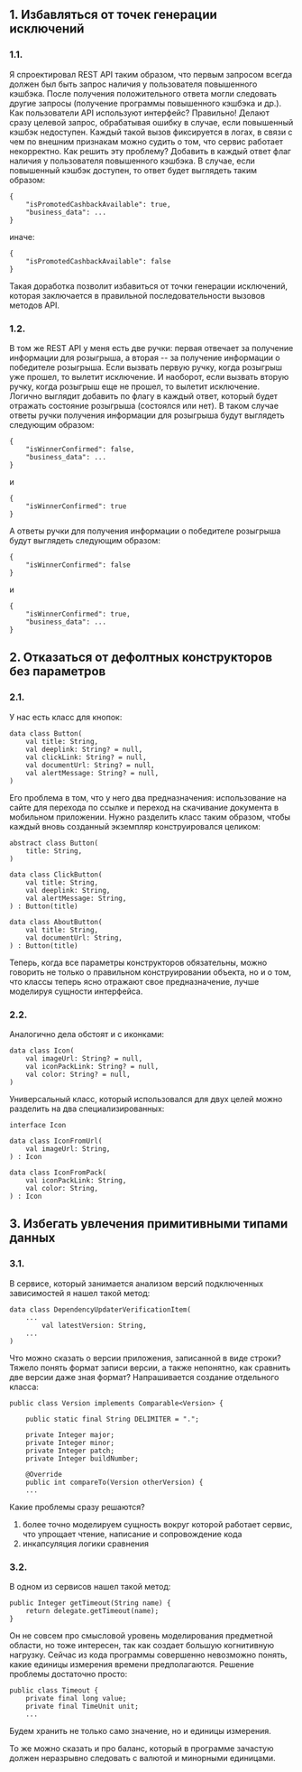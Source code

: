 ## 1. Избавляться от точек генерации исключений

### 1.1.

Я спроектировал REST API таким образом, что первым запросом всегда должен был быть запрос наличия у пользователя повышенного кэшбэка. После получения положительного ответа могли следовать другие запросы (получение программы повышенного кэшбэка и др.). Как пользователи API используют интерфейс? Правильно! Делают сразу целевой запрос, обрабатывая ошибку в случае, если повышенный кэшбэк недоступен. Каждый такой вызов фиксируется в логах, в связи с чем по внешним признакам можно судить о том, что сервис работает некорректно. Как решить эту проблему? Добавить в каждый ответ флаг наличия у пользователя повышенного кэшбэка. В случае, если повышенный кэшбэк доступен, то ответ будет выглядеть таким образом: 

```
{ 
    "isPromotedCashbackAvailable": true,
    "business_data": ...
}
```

иначе:

```
{
    "isPromotedCashbackAvailable": false
}
```

Такая доработка позволит избавиться от точки генерации исключений, которая заключается в правильной последовательности вызовов методов API.

### 1.2.

В том же REST API у меня есть две ручки: первая отвечает за получение информации для розыгрыша, а вторая -- за получение информации о победителе розыгрыша. Если вызвать первую ручку, когда розыгрыш уже прошел, то вылетит исключение. И наоборот, если вызвать вторую ручку, когда розыгрыш еще не прошел, то вылетит исключение. Логично выглядит добавить по флагу в каждый ответ, который будет отражать состояние розыгрыша (состоялся или нет). В таком случае ответы ручки получения информации для розыгрыша будут выглядеть следующим образом:   

```
{ 
    "isWinnerConfirmed": false,
    "business_data": ...
}
```

и 

```
{ 
    "isWinnerConfirmed": true
}
```

А ответы ручки для получения информации о победителе розыгрыша будут выглядеть следующим образом:

```
{ 
    "isWinnerConfirmed": false
}
```

и

```
{ 
    "isWinnerConfirmed": true,
    "business_data": ...
}
```

## 2. Отказаться от дефолтных конструкторов без параметров

### 2.1.

У нас есть класс для кнопок:

```
data class Button(
    val title: String,
    val deeplink: String? = null,
    val clickLink: String? = null,
    val documentUrl: String? = null,
    val alertMessage: String? = null,
)
```

Его проблема в том, что у него два предназначения: использование на сайте для перехода по ссылке и переход на скачивание документа в мобильном приложении. Нужно разделить класс таким образом, чтобы каждый вновь созданный экземпляр конструировался целиком:

```
abstract class Button(
    title: String,
)

data class СlickButton(
    val title: String,
    val deeplink: String,
    val alertMessage: String,
) : Button(title)

data class AboutButton(
    val title: String,
    val documentUrl: String,
) : Button(title)
```

Теперь, когда все параметры конструкторов обязательны, можно говорить не только о правильном конструировании объекта, но и о том, что классы теперь ясно отражают свое предназначение, лучше моделируя сущности интерфейса.

### 2.2.

Аналогично дела обстоят и с иконками:

```
data class Icon(
    val imageUrl: String? = null,
    val iconPackLink: String? = null,
    val color: String? = null,
)
```

Универсальный класс, который использовался для двух целей можно разделить на два специализированных:

```
interface Icon

data class IconFromUrl(
    val imageUrl: String,
) : Icon

data class IconFromPack(
    val iconPackLink: String,
    val color: String,
) : Icon
```

## 3. Избегать увлечения примитивными типами данных

### 3.1.

В сервисе, который занимается анализом версий подключенных зависимостей я нашел такой метод:

```
data class DependencyUpdaterVerificationItem(
    ...
        val latestVersion: String,
    ...
)
```

Что можно сказать о версии приложения, записанной в виде строки? Тяжело понять формат записи версии, а также непонятно, как сравнить две версии даже зная формат? Напрашивается создание отдельного класса:

```
public class Version implements Comparable<Version> {

    public static final String DELIMITER = ".";
    
    private Integer major;
    private Integer minor;
    private Integer patch;
    private Integer buildNumber;

    @Override
    public int compareTo(Version otherVersion) {
    ...
```

Какие проблемы сразу решаются?
1) более точно моделируем сущность вокруг которой работает сервис, что упрощает чтение, написание и сопровождение кода
2) инкапсуляция логики сравнения

### 3.2.

В одном из сервисов нашел такой метод:

```
public Integer getTimeout(String name) {
    return delegate.getTimeout(name);
}
```

Он не совсем про смысловой уровень моделирования предметной области, но тоже интересен, так как создает большую когнитивную нагрузку. Сейчас из кода программы совершенно невозможно понять, какие единицы измерения времени предполагаются. Решение проблемы достаточно просто:

```
public class Timeout {
    private final long value;
    private final TimeUnit unit;
    ...
```

Будем хранить не только само значение, но и единицы измерения.

То же можно сказать и про баланс, который в программе зачастую должен неразрывно следовать с валютой и минорными единицами.
